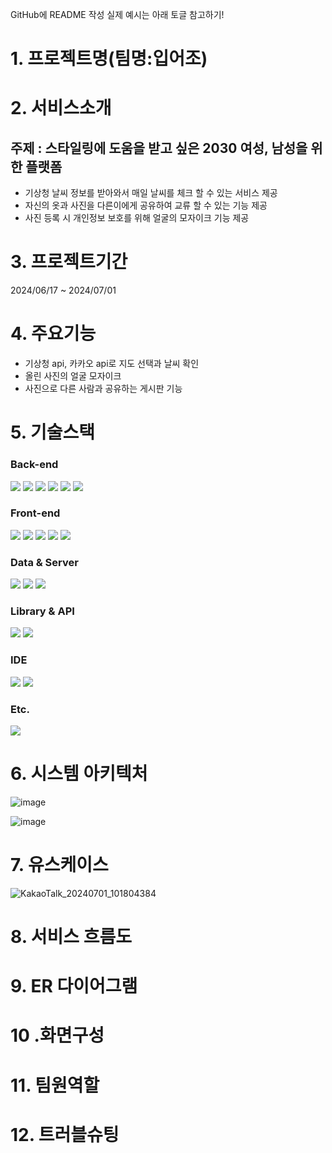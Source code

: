 GitHub에 README 작성
실제 예시는 아래 토글 참고하기!

# 1. 프로젝트명(팀명:입어조)

# 2. 서비스소개
## 주제 : 스타일링에 도움을 받고 싶은 2030 여성, 남성을 위한 플랫폼

  - 기상청 날씨 정보를 받아와서 매일 날씨를 체크 할 수 있는 서비스 제공
  - 자신의 옷과 사진을 다른이에게 공유하여 교류 할 수 있는 기능 제공
  - 사진 등록 시 개인정보 보호를 위해 얼굴의 모자이크 기능 제공

# 3. 프로젝트기간

2024/06/17 ~ 2024/07/01

# 4. 주요기능

- 기상청 api, 카카오 api로 지도 선택과 날씨 확인
- 올린 사진의 얼굴 모자이크
- 사진으로 다른 사람과 공유하는 게시판 기능

# 5. 기술스택

### Back-end
<p>
  <img src="https://img.shields.io/badge/Java-007396?style=for-the-badge&logo=java&logoColor=white" />
  <img src="https://img.shields.io/badge/Python-3776AB?style=for-the-badge&logo=python&logoColor=white" />
  <img src="https://img.shields.io/badge/JavaScript-F7DF1E?style=for-the-badge&logo=javascript&logoColor=black" />
  <img src="https://img.shields.io/badge/MyBatis-DC382D?style=for-the-badge&logo=MyBatis&logoColor=white" />
  <img src="https://img.shields.io/badge/JSP-007396?style=for-the-badge&logo=java&logoColor=white" />
  <img src="https://img.shields.io/badge/Servlet-4E9A06?style=for-the-badge&logo=java&logoColor=white" />
</p>

### Front-end
<p>
  <img src="https://img.shields.io/badge/HTML5-E34F26?style=for-the-badge&logo=html5&logoColor=white" />
  <img src="https://img.shields.io/badge/CSS3-1572B6?style=for-the-badge&logo=css3&logoColor=white" />
  <img src="https://img.shields.io/badge/JavaScript-F7DF1E?style=for-the-badge&logo=javascript&logoColor=black" />
  <img src="https://img.shields.io/badge/JSP-007396?style=for-the-badge&logo=java&logoColor=white" />
  <img src="https://img.shields.io/badge/AJAX-4E9A06?style=for-the-badge&logo=javascript&logoColor=white" />
</p>

### Data & Server
<p>
  <img src="https://img.shields.io/badge/MySQL-4479A1?style=for-the-badge&logo=mysql&logoColor=white" />
  <img src="https://img.shields.io/badge/Apache Tomcat-333333?style=for-the-badge&logo=apache-tomcat&logoColor=white" />
  <img src="https://img.shields.io/badge/Flask-000000?style=for-the-badge&logo=flask&logoColor=white" />
</p>

### Library & API
<p>
  <img src="https://img.shields.io/badge/Lombok-BC02AF?style=for-the-badge&logo=lombok&logoColor=white" />
  <img src="https://img.shields.io/badge/jQuery-0769AD?style=for-the-badge&logo=jquery&logoColor=white" />
</p>

### IDE
<p>
  <img src="https://img.shields.io/badge/Eclipse-2C2255?style=for-the-badge&logo=eclipse&logoColor=white" />
  <img src="https://img.shields.io/badge/Jupyter-F37626?style=for-the-badge&logo=jupyter&logoColor=white" />
</p>

### Etc.
<p>
  <img src="https://img.shields.io/badge/GitHub-181717?style=for-the-badge&logo=github&logoColor=white" />
</p>



# 6. 시스템 아키텍처

![image](https://github.com/kkimchaerin/ibeojo/assets/37505511/eb7ca310-5d49-4753-9041-5450da757c5d)

![image](https://github.com/kkimchaerin/ibeojo/assets/37505511/b114a320-6179-4387-b862-7c2f1657280a)

# 7. 유스케이스

![KakaoTalk_20240701_101804384](https://github.com/kkimchaerin/ibeojo/assets/37505511/2b081779-6038-4689-8a40-bac776fa9674)

# 8. 서비스 흐름도

# 9. ER 다이어그램
# 10 .화면구성
# 11. 팀원역할
# 12. 트러블슈팅







